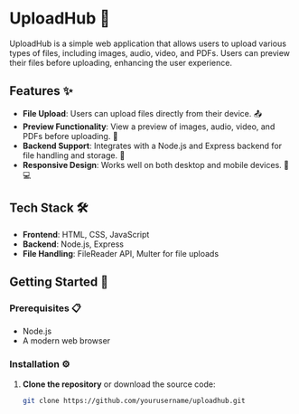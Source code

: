 # UploadHub 🚀

UploadHub is a simple web application that allows users to upload various types of files, including images, audio, video, and PDFs. Users can preview their files before uploading, enhancing the user experience.

## Features ✨

- **File Upload**: Users can upload files directly from their device. 📤
- **Preview Functionality**: View a preview of images, audio, video, and PDFs before uploading. 👀
- **Backend Support**: Integrates with a Node.js and Express backend for file handling and storage. 💾
- **Responsive Design**: Works well on both desktop and mobile devices. 📱💻

## Tech Stack 🛠️

- **Frontend**: HTML, CSS, JavaScript
- **Backend**: Node.js, Express
- **File Handling**: FileReader API, Multer for file uploads

## Getting Started 🚀

### Prerequisites 📋

- Node.js
- A modern web browser

### Installation ⚙️

1. **Clone the repository** or download the source code:

   ```bash
   git clone https://github.com/yourusername/uploadhub.git
   
